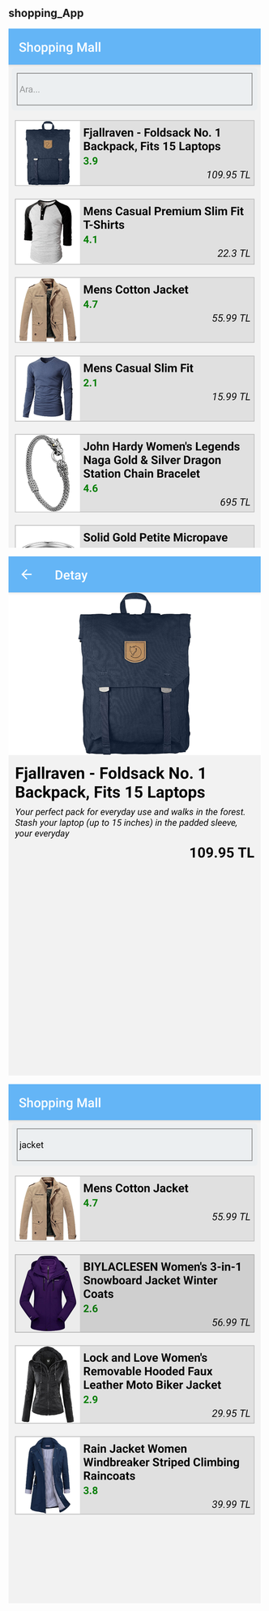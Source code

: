 ## shopping_App

![alt text](https://github.com/kadirkara22/React-Native/blob/main/shopping_app/src/image/shopping1.png)

![alt text](https://github.com/kadirkara22/React-Native/blob/main/shopping_app/src/image/shopping2.png)

![alt text](https://github.com/kadirkara22/React-Native/blob/main/shopping_app/src/image/shopping3.png)
